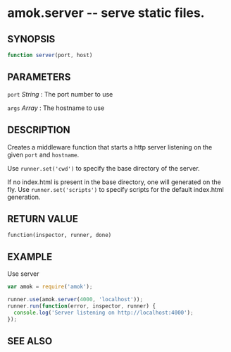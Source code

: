 # amok.server -- serve static files.
## SYNOPSIS

```js
function server(port, host)
```

## PARAMETERS
`port` *String*
:   The port number to use

`args` *Array*
:   The hostname to use

## DESCRIPTION

Creates a middleware function that starts a http server listening on the given
`port` and `hostname`.

Use `runner.set('cwd')` to specify the base directory of the server.

If no index.html is present in the base directory, one will generated on the
fly. Use `runner.set('scripts')` to specify scripts for the default index.html
generation.

## RETURN VALUE

`function(inspector, runner, done)`

## EXAMPLE

Use server

```js
var amok = require('amok');

runner.use(amok.server(4000, 'localhost'));
runner.run(function(error, inspector, runner) {
  console.log('Server listening on http://localhost:4000');
});
```

## SEE ALSO
